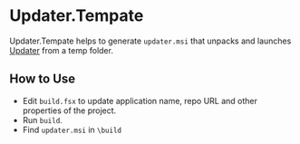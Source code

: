 # Updater.Tempate

Updater.Tempate helps to generate `updater.msi` that unpacks and launches [Updater](https://github.com/domartynov/Updater) 
from a temp folder.

## How to Use

* Edit `build.fsx` to update application name, repo URL and other properties of the project. 
* Run `build`. 
* Find `updater.msi` in `\build`
